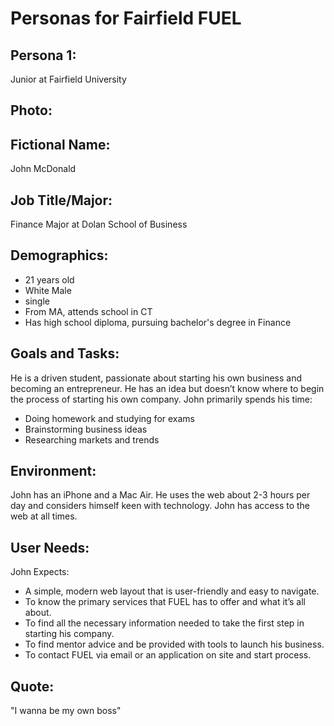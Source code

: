 # Personas for Fairfield FUEL

## Persona 1:
Junior at Fairfield University

## Photo:

## Fictional Name:
John McDonald

## Job Title/Major:
Finance Major at Dolan School of Business

## Demographics:
* 21 years old
* White Male
* single
* From MA, attends school in CT
* Has high school diploma, pursuing bachelor's degree in Finance

## Goals and Tasks:
He is a driven student, passionate about starting his own business and becoming an entrepreneur. He has an idea but doesn’t know where to begin the process of starting his own company.
John primarily spends his time:
* Doing homework and studying for exams
* Brainstorming business ideas
* Researching markets and trends

## Environment:
John has an iPhone and a Mac Air. He uses the web about 2-3 hours per day and considers himself keen with technology. John has access to the web at all times.

## User Needs:
John Expects:
* A simple, modern web layout that is user-friendly and easy to navigate.
* To know the primary services that FUEL has to offer and what it’s all about.
* To find all the necessary information needed to take the first step in starting his company.
* To find mentor advice and be provided with tools to launch his business.
* To contact FUEL via email or an application on site and start process.

## Quote:
"I wanna be my own boss"

